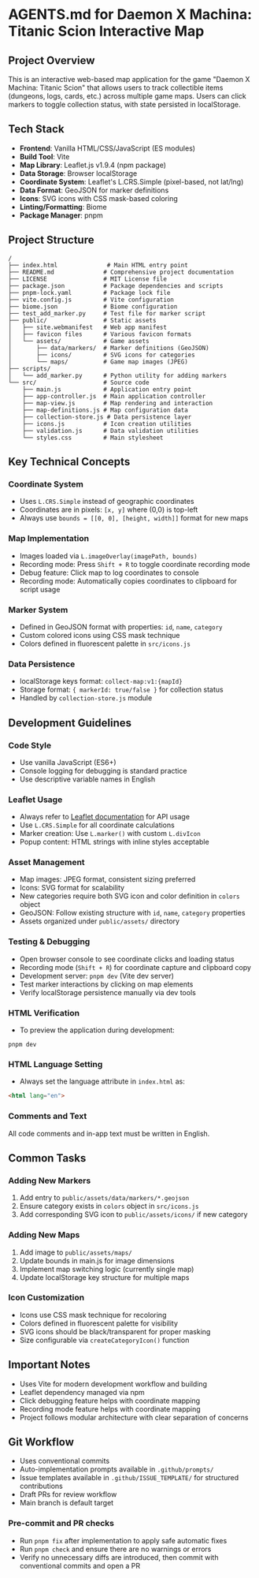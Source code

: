 # AGENTS.md for Daemon X Machina: Titanic Scion Interactive Map

## Project Overview
This is an interactive web-based map application for the game "Daemon X Machina: Titanic Scion" that allows users to track collectible items (dungeons, logs, cards, etc.) across multiple game maps. Users can click markers to toggle collection status, with state persisted in localStorage.

## Tech Stack
- **Frontend**: Vanilla HTML/CSS/JavaScript (ES modules)
- **Build Tool**: Vite
- **Map Library**: Leaflet.js v1.9.4 (npm package)
- **Data Storage**: Browser localStorage
- **Coordinate System**: Leaflet's L.CRS.Simple (pixel-based, not lat/lng)
- **Data Format**: GeoJSON for marker definitions
- **Icons**: SVG icons with CSS mask-based coloring
- **Linting/Formatting**: Biome
- **Package Manager**: pnpm

## Project Structure
```
/
├── index.html              # Main HTML entry point
├── README.md              # Comprehensive project documentation
├── LICENSE                # MIT License file
├── package.json           # Package dependencies and scripts
├── pnpm-lock.yaml         # Package lock file
├── vite.config.js         # Vite configuration
├── biome.json             # Biome configuration
├── test_add_marker.py     # Test file for marker script
├── public/                # Static assets
│   ├── site.webmanifest   # Web app manifest
│   ├── favicon files      # Various favicon formats
│   └── assets/            # Game assets
│       ├── data/markers/  # Marker definitions (GeoJSON)
│       ├── icons/         # SVG icons for categories
│       └── maps/          # Game map images (JPEG)
├── scripts/
│   └── add_marker.py      # Python utility for adding markers
└── src/                   # Source code
    ├── main.js            # Application entry point
    ├── app-controller.js  # Main application controller
    ├── map-view.js        # Map rendering and interaction
    ├── map-definitions.js # Map configuration data
    ├── collection-store.js # Data persistence layer
    ├── icons.js           # Icon creation utilities
    ├── validation.js      # Data validation utilities
    └── styles.css         # Main stylesheet
```

## Key Technical Concepts

### Coordinate System
- Uses `L.CRS.Simple` instead of geographic coordinates
- Coordinates are in pixels: `[x, y]` where (0,0) is top-left
- Always use `bounds = [[0, 0], [height, width]]` format for new maps

### Map Implementation
- Images loaded via `L.imageOverlay(imagePath, bounds)`
- Recording mode: Press `Shift + R` to toggle coordinate recording mode
- Debug feature: Click map to log coordinates to console
- Recording mode: Automatically copies coordinates to clipboard for script usage

### Marker System
- Defined in GeoJSON format with properties: `id`, `name`, `category`
- Custom colored icons using CSS mask technique
- Colors defined in fluorescent palette in `src/icons.js`

### Data Persistence
- localStorage keys format: `collect-map:v1:{mapId}`
- Storage format: `{ markerId: true/false }` for collection status
- Handled by `collection-store.js` module

## Development Guidelines

### Code Style
- Use vanilla JavaScript (ES6+)
- Console logging for debugging is standard practice
- Use descriptive variable names in English

### Leaflet Usage
- Always refer to [Leaflet documentation](https://leafletjs.com/reference.html) for API usage
- Use `L.CRS.Simple` for all coordinate calculations
- Marker creation: Use `L.marker()` with custom `L.divIcon`
- Popup content: HTML strings with inline styles acceptable

### Asset Management
- Map images: JPEG format, consistent sizing preferred
- Icons: SVG format for scalability
- New categories require both SVG icon and color definition in `colors` object
- GeoJSON: Follow existing structure with `id`, `name`, `category` properties
- Assets organized under `public/assets/` directory

### Testing & Debugging
- Open browser console to see coordinate clicks and loading status
- Recording mode (`Shift + R`) for coordinate capture and clipboard copy
- Development server: `pnpm dev` (Vite dev server)
- Test marker interactions by clicking on map elements
- Verify localStorage persistence manually via dev tools

### HTML Verification
- To preview the application during development:
```
pnpm dev
```

### HTML Language Setting
- Always set the language attribute in `index.html` as:
```html
<html lang="en">
```

### Comments and Text
All code comments and in-app text must be written in English.

## Common Tasks

### Adding New Markers
1. Add entry to `public/assets/data/markers/*.geojson`
2. Ensure category exists in `colors` object in `src/icons.js`
3. Add corresponding SVG icon to `public/assets/icons/` if new category

### Adding New Maps
1. Add image to `public/assets/maps/`
2. Update bounds in main.js for image dimensions
3. Implement map switching logic (currently single map)
4. Update localStorage key structure for multiple maps

### Icon Customization
- Icons use CSS mask technique for recoloring
- Colors defined in fluorescent palette for visibility
- SVG icons should be black/transparent for proper masking
- Size configurable via `createCategoryIcon()` function

## Important Notes
- Uses Vite for modern development workflow and building
- Leaflet dependency managed via npm
- Click debugging feature helps with coordinate mapping
- Recording mode feature helps with coordinate mapping
- Project follows modular architecture with clear separation of concerns

## Git Workflow
- Uses conventional commits
- Auto-implementation prompts available in `.github/prompts/`
- Issue templates available in `.github/ISSUE_TEMPLATE/` for structured contributions
- Draft PRs for review workflow
- Main branch is default target

### Pre-commit and PR checks

- Run `pnpm fix` after implementation to apply safe automatic fixes
- Run `pnpm check` and ensure there are no warnings or errors
- Verify no unnecessary diffs are introduced, then commit with conventional commits and open a PR

